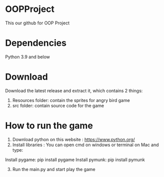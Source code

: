 # OOPProject
This our github for OOP Project
# Dependencies
Python 3.9 and below 
# Download
Download the latest release and extract it, which contains 2 things:
1. Resources folder: contain the sprites for angry bird game
2. src folder: contain source code for the game
# How to run the game
1. Download python on this website : https://www.python.org/
2. Install libraries : 
You can open cmd on windows or terminal on Mac and type:

Install pygame: pip install pygame
Install pymunk: pip install pymunk

3. Run the main.py and start play the game

